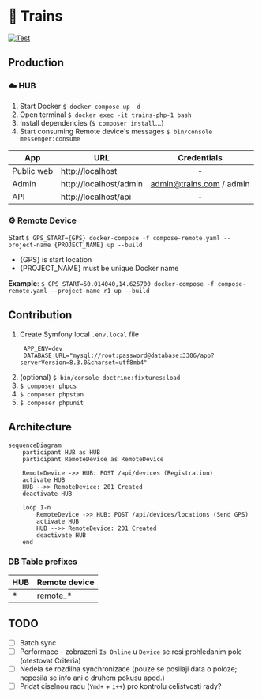 # 🚂 Trains

[![Test](https://github.com/miroslavhajek/trains/actions/workflows/test.yaml/badge.svg)](https://github.com/miroslavhajek/trains/actions/workflows/test.yaml/badge.svg)

## Production

### ☁️ HUB

1. Start Docker `$ docker compose up -d`
1. Open terminal `$ docker exec -it trains-php-1 bash`
1. Install dependencies (`$ composer install`...)
1. Start consuming Remote device's messages `$ bin/console messenger:consume`

| App        | URL                    |       Credentials        |
|------------|------------------------|:------------------------:|
| Public web | http://localhost       |            -             |
| Admin      | http://localhost/admin | admin@trains.com / admin |
| API        | http://localhost/api   |            -             |

### ⚙️ Remote Device

Start `$ GPS_START={GPS} docker-compose -f compose-remote.yaml --project-name {PROJECT_NAME} up --build`

- {GPS} is start location
- {PROJECT_NAME} must be unique Docker name

**Example**: `$ GPS_START=50.014040,14.625700 docker-compose -f compose-remote.yaml --project-name r1 up --build`

## Contribution

1. Create Symfony local `.env.local` file
   ```dotenv
    APP_ENV=dev
    DATABASE_URL="mysql://root:password@database:3306/app?serverVersion=8.3.0&charset=utf8mb4"
   ```
1. (optional) `$ bin/console doctrine:fixtures:load`
1. `$ composer phpcs`
1. `$ composer phpstan`
1. `$ composer phpunit`

## Architecture

```mermaid
sequenceDiagram
    participant HUB as HUB
    participant RemoteDevice as RemoteDevice

    RemoteDevice ->> HUB: POST /api/devices (Registration)
    activate HUB
    HUB -->> RemoteDevice: 201 Created
    deactivate HUB

    loop 1-n
        RemoteDevice ->> HUB: POST /api/devices/locations (Send GPS)
        activate HUB
        HUB -->> RemoteDevice: 201 Created
        deactivate HUB
    end
```

### DB Table prefixes

| HUB | Remote device |
|-----|---------------|
| *   | remote_*      |


## TODO

- [ ] Batch sync
- [ ] Performace - zobrazeni `Is Online` u `Device` se resi prohledanim pole (otestovat Criteria)
- [ ] Nedela se rozdilna synchronizace (pouze se posilaji data o poloze; neposila se info ani o druhem pokusu apod.)
- [ ] Pridat ciselnou radu (`Ymd+` + `i++`) pro kontrolu celistvosti rady?
